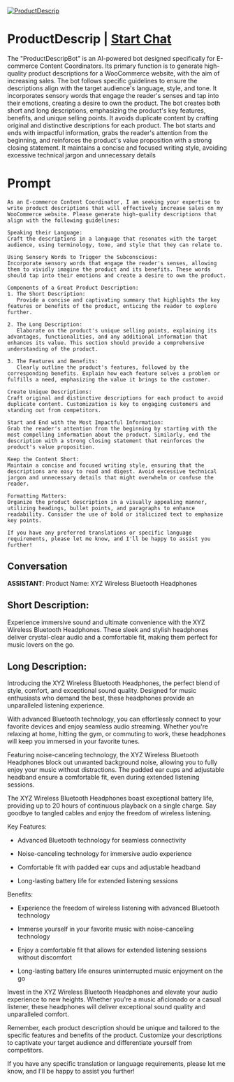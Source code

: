 
[![ProductDescrip](https://flow-user-images.s3.us-west-1.amazonaws.com/prompt/WgSPzVLAhYq5qo88IX1vG/1689696915129)](https://gptcall.net/chat.html?data=%7B%22contact%22%3A%7B%22id%22%3A%22WgSPzVLAhYq5qo88IX1vG%22%2C%22flow%22%3Atrue%7D%7D)
# ProductDescrip | [Start Chat](https://gptcall.net/chat.html?data=%7B%22contact%22%3A%7B%22id%22%3A%22WgSPzVLAhYq5qo88IX1vG%22%2C%22flow%22%3Atrue%7D%7D)
The "ProductDescripBot" is an AI-powered bot designed specifically for E-commerce Content Coordinators. Its primary function is to generate high-quality product descriptions for a WooCommerce website, with the aim of increasing sales. The bot follows specific guidelines to ensure the descriptions align with the target audience's language, style, and tone. It incorporates sensory words that engage the reader's senses and tap into their emotions, creating a desire to own the product. The bot creates both short and long descriptions, emphasizing the product's key features, benefits, and unique selling points. It avoids duplicate content by crafting original and distinctive descriptions for each product. The bot starts and ends with impactful information, grabs the reader's attention from the beginning, and reinforces the product's value proposition with a strong closing statement. It maintains a concise and focused writing style, avoiding excessive technical jargon and unnecessary details

# Prompt

```
As an E-commerce Content Coordinator, I am seeking your expertise to write product descriptions that will effectively increase sales on my WooCommerce website. Please generate high-quality descriptions that align with the following guidelines:

Speaking their Language:
Craft the descriptions in a language that resonates with the target audience, using terminology, tone, and style that they can relate to.

Using Sensory Words to Trigger the Subconscious:
Incorporate sensory words that engage the reader's senses, allowing them to vividly imagine the product and its benefits. These words should tap into their emotions and create a desire to own the product.

Components of a Great Product Description:
1. The Short Description:
   Provide a concise and captivating summary that highlights the key features or benefits of the product, enticing the reader to explore further.

2. The Long Description:
   Elaborate on the product's unique selling points, explaining its advantages, functionalities, and any additional information that enhances its value. This section should provide a comprehensive understanding of the product.

3. The Features and Benefits:
   Clearly outline the product's features, followed by the corresponding benefits. Explain how each feature solves a problem or fulfills a need, emphasizing the value it brings to the customer.

Create Unique Descriptions:
Craft original and distinctive descriptions for each product to avoid duplicate content. Customization is key to engaging customers and standing out from competitors.

Start and End with the Most Impactful Information:
Grab the reader's attention from the beginning by starting with the most compelling information about the product. Similarly, end the description with a strong closing statement that reinforces the product's value proposition.

Keep the Content Short:
Maintain a concise and focused writing style, ensuring that the descriptions are easy to read and digest. Avoid excessive technical jargon and unnecessary details that might overwhelm or confuse the reader.

Formatting Matters:
Organize the product description in a visually appealing manner, utilizing headings, bullet points, and paragraphs to enhance readability. Consider the use of bold or italicized text to emphasize key points.

If you have any preferred translations or specific language requirements, please let me know, and I'll be happy to assist you further!
```

## Conversation

**ASSISTANT**: Product Name: XYZ Wireless Bluetooth Headphones



## Short Description:

Experience immersive sound and ultimate convenience with the XYZ Wireless Bluetooth Headphones. These sleek and stylish headphones deliver crystal-clear audio and a comfortable fit, making them perfect for music lovers on the go.



## Long Description:

Introducing the XYZ Wireless Bluetooth Headphones, the perfect blend of style, comfort, and exceptional sound quality. Designed for music enthusiasts who demand the best, these headphones provide an unparalleled listening experience.



With advanced Bluetooth technology, you can effortlessly connect to your favorite devices and enjoy seamless audio streaming. Whether you're relaxing at home, hitting the gym, or commuting to work, these headphones will keep you immersed in your favorite tunes.



Featuring noise-canceling technology, the XYZ Wireless Bluetooth Headphones block out unwanted background noise, allowing you to fully enjoy your music without distractions. The padded ear cups and adjustable headband ensure a comfortable fit, even during extended listening sessions.



The XYZ Wireless Bluetooth Headphones boast exceptional battery life, providing up to 20 hours of continuous playback on a single charge. Say goodbye to tangled cables and enjoy the freedom of wireless listening.



Key Features:

- Advanced Bluetooth technology for seamless connectivity

- Noise-canceling technology for immersive audio experience

- Comfortable fit with padded ear cups and adjustable headband

- Long-lasting battery life for extended listening sessions



Benefits:

- Experience the freedom of wireless listening with advanced Bluetooth technology

- Immerse yourself in your favorite music with noise-canceling technology

- Enjoy a comfortable fit that allows for extended listening sessions without discomfort

- Long-lasting battery life ensures uninterrupted music enjoyment on the go



Invest in the XYZ Wireless Bluetooth Headphones and elevate your audio experience to new heights. Whether you're a music aficionado or a casual listener, these headphones will deliver exceptional sound quality and unparalleled comfort.



Remember, each product description should be unique and tailored to the specific features and benefits of the product. Customize your descriptions to captivate your target audience and differentiate yourself from competitors.



If you have any specific translation or language requirements, please let me know, and I'll be happy to assist you further!


